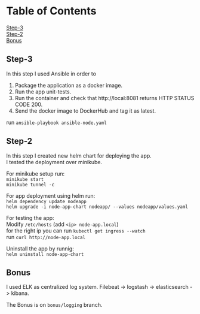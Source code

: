 # Table of Contents

[Step-3](#Step-3)  
[Step-2](#Step-2)  
[Bonus](#Bonus)

## Step-3

In this step I used Ansible in order to

1. Package the application as a docker image.  
2. Run the app unit-tests.  
3. Run the container and check that http://local:8081 returns HTTP STATUS CODE 200.  
4. Send the docker image to DockerHub and tag it as latest.  

run `ansible-playbook ansible-node.yaml`

## Step-2

In this step I created new helm chart for deploying the app.\
I tested the deployment over minikube.

For minikube setup run:\
`minikube start`\
`minikube tunnel -c`

For app deployment using helm run:\
`helm dependency update nodeapp`\
`helm upgrade -i node-app-chart nodeapp/ --values nodeapp/values.yaml`

For testing the app:\
Modify `/etc/hosts` (add `<ip> node-app.local`)\
for the right ip you can run `kubectl get ingress --watch`\
run `curl http://node-app.local`

Uninstall the app by runnig:\
`helm uninstall node-app-chart`

## Bonus

I used ELK as centralized log system.
Filebeat -> logstash -> elasticsearch -> kibana.

The Bonus is on `bonus/logging` branch.
